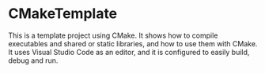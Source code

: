 # CMakeTemplate

This is a template project using CMake. It shows how to compile executables and shared or static libraries, and how to use them with CMake. It uses Visual Studio Code as an editor, and it is configured to easily build, debug and run.

